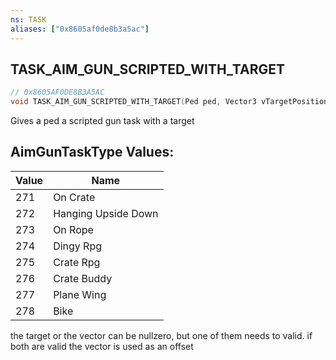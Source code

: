 ```yaml
---
ns: TASK
aliases: ["0x8605af0de8b3a5ac"]
---
```

## TASK_AIM_GUN_SCRIPTED_WITH_TARGET

```c
// 0x8605AF0DE8B3A5AC
void TASK_AIM_GUN_SCRIPTED_WITH_TARGET(Ped ped, Vector3 vTargetPosition, int AimGunTaskType, bool DisableGunBlocking, bool ForceAim);
```

Gives a ped a scripted gun task with a target

## AimGunTaskType Values:
| Value | Name |
| --- | --- |
| 271 | On Crate |
| 272 | Hanging Upside Down |
| 273 | On Rope |
| 274 | Dingy Rpg |
| 275 | Crate Rpg |
| 276 | Crate Buddy |
| 277 | Plane Wing |
| 278 | Bike |


the target or the vector can be nullzero, but one of them needs to valid. if both are valid the vector is used as an offset

